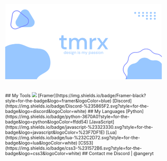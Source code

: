 <p align="center">
  <img width="1819" src="https://github.com/AngerminecraftYT/AngerminecraftYT/blob/main/github.png?raw=true" />
</p>
<h1 align="center"> </h1>
## My Tools
<img src="https://img.shields.io/badge/figma-%23F24E1E.svg?style=for-the-badge&logo=figma&logoColor=white"/> 
[Framer](https://img.shields.io/badge/Framer-black?style=for-the-badge&logo=framer&logoColor=blue)
[Discord](https://img.shields.io/badge/Discord-%235865F2.svg?style=for-the-badge&logo=discord&logoColor=white)
## My Languages
[Python](https://img.shields.io/badge/python-3670A0?style=for-the-badge&logo=python&logoColor=ffdd54) 
[JavaScript](https://img.shields.io/badge/javascript-%23323330.svg?style=for-the-badge&logo=javascript&logoColor=%23F7DF1E) 
[Lua](https://img.shields.io/badge/lua-%232C2D72.svg?style=for-the-badge&logo=lua&logoColor=white) 
[CSS3](https://img.shields.io/badge/css3-%231572B6.svg?style=for-the-badge&logo=css3&logoColor=white)
## Contact me
Discord | @angeryt
